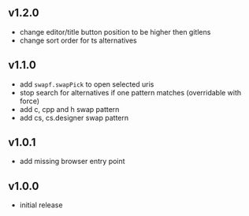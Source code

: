 ## v1.2.0

- change editor/title button position to be higher then gitlens
- change sort order for ts alternatives

## v1.1.0

- add `swapf.swapPick` to open selected uris
- stop search for alternatives if one pattern matches (overridable with force)
- add c, cpp and h swap pattern
- add cs, cs.designer swap pattern

## v1.0.1

- add missing browser entry point

## v1.0.0

- initial release
